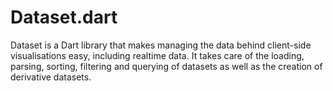 # Dataset.dart

Dataset is a Dart library that makes managing the data behind client-side
visualisations easy, including realtime data. It takes care of the loading,
parsing, sorting, filtering and querying of datasets as well as the creation
of derivative datasets.

